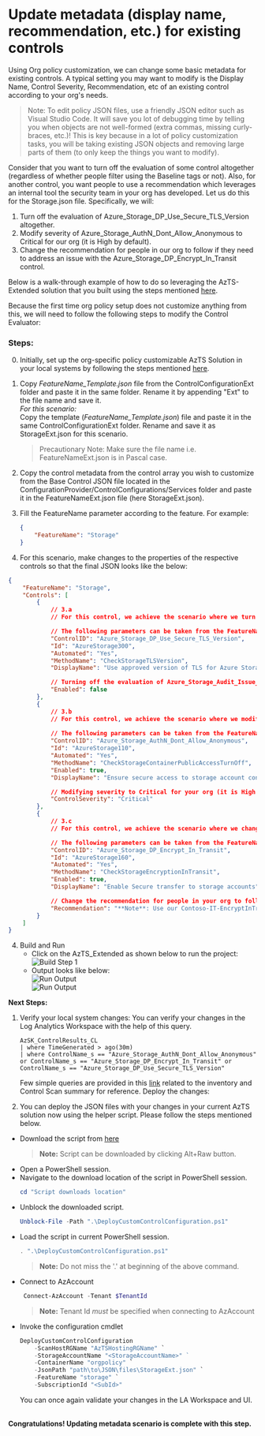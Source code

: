 # Update metadata (display name, recommendation, etc.) for existing controls

Using Org policy customization, we can change some basic metadata for existing controls. A typical setting you may want to modify is the Display Name, Control Severity, Recommendation, etc of an existing control according to your org's needs. 


> Note: To edit policy JSON files, use a friendly JSON editor such as Visual Studio Code. It will save you lot of debugging time by telling you when objects are not well-formed (extra commas, missing curly-braces, etc.)! This is key because in a lot of policy customization tasks, you will be taking existing JSON objects and removing large parts of them (to only keep the things you want to modify).

Consider that you want to turn off the evaluation of some control altogether (regardless of whether people filter using the Baseline tags or not). Also, for another control, you want people to use a recommendation which leverages an internal tool the security team in your org has developed. Let us do this for the Storage.json file. Specifically, we will:

1. Turn off the evaluation of Azure_Storage_DP_Use_Secure_TLS_Version altogether.
2. Modify severity of Azure_Storage_AuthN_Dont_Allow_Anonymous to Critical for our org (it is High by default).
3. Change the recommendation for people in our org to follow if they need to address an issue with the Azure_Storage_DP_Encrypt_In_Transit control.

Below is a walk-through example of how to do so leveraging the AzTS-Extended solution that you built using the steps mentioned [here](./SettingUpSolution.md).

Because the first time org policy setup does not customize anything from this, we will need to follow the following steps to modify the Control Evaluator:

### Steps:
0.  Initially, set up the org-specific policy customizable AzTS Solution in your local systems by following the steps mentioned [here](./SettingUpSolution.md).
1. Copy _FeatureName_Template.json_ file from the ControlConfigurationExt folder and paste it in the same folder. Rename it by appending "Ext" to the file name and save it.
<br>    *For this scenario:* 
<br>    Copy the template (_FeatureName_Template.json_) file and paste it in the same ControlConfigurationExt folder. Rename and save it as StorageExt.json for this scenario. 

    > Precautionary Note: Make sure the file name i.e. FeatureNameExt.json is in Pascal case. 

2. Copy the control metadata from the control array you wish to customize from the Base Control JSON file located in the ConfigurationProvider/ControlConfigurations/Services folder and paste it in the FeatureNameExt.json file (here StorageExt.json). 
3. Fill the FeatureName parameter according to the feature. For example:
    ``` JSON
    {
        "FeatureName": "Storage"
    }
    ```
<!-- 2.  Keep only the controls in the control array which you wish to customize. Remove the remaining control instances from the feature file. -->
4.  For this scenario, make changes to the properties of the respective controls so that the final JSON looks like the below:
``` JSON
{
    "FeatureName": "Storage",
    "Controls": [
        {
            // 3.a
            // For this control, we achieve the scenario where we turn off the evaluation of the control altoghether.

            // The following parameters can be taken from the FeatureName.json directly as there will no change in them for the scope of this scenario. 
            "ControlID": "Azure_Storage_DP_Use_Secure_TLS_Version",
            "Id": "AzureStorage300",
            "Automated": "Yes",
            "MethodName": "CheckStorageTLSVersion",
            "DisplayName": "Use approved version of TLS for Azure Storage",

            // Turning off the evaluation of Azure_Storage_Audit_Issue_Alert_AuthN_Req altogether
            "Enabled": false
        },
        {
            // 3.b
            // For this control, we achieve the scenario where we modify severity of the control to Critical for our org (it is High by default).
            
            // The following parameters can be taken from the FeatureName.json directly as there will no change in them for the scope of this scenario. 
            "ControlID": "Azure_Storage_AuthN_Dont_Allow_Anonymous",
            "Id": "AzureStorage110",
            "Automated": "Yes",
            "MethodName": "CheckStorageContainerPublicAccessTurnOff",
            "Enabled": true,
            "DisplayName": "Ensure secure access to storage account containers.",

            // Modifying severity to Critical for your org (it is High by default)
            "ControlSeverity": "Critical"
        },
        {
            // 3.c
            // For this control, we achieve the scenario where we change the recommendation according to needs of the org.

            // The following parameters can be taken from the FeatureName.json directly as there will no change in them for the scope of this scenario. 
            "ControlID": "Azure_Storage_DP_Encrypt_In_Transit",
            "Id": "AzureStorage160",
            "Automated": "Yes",
            "MethodName": "CheckStorageEncryptionInTransit",
            "Enabled": true,
            "DisplayName": "Enable Secure transfer to storage accounts",

            // Change the recommendation for people in your org to follow which leverages an internal tool the security team in your org has developed
            "Recommendation": "**Note**: Use our Contoso-IT-EncryptInTransit.ps1 tool for this!"
        }
    ]
}
```

4. Build and Run
   - Click on the AzTS_Extended as shown below to run the project: <br />
      ![Build Step 1](../../Images/06_OrgPolicy_Setup_BuildStep.png)<br/>
   - Output looks like below:<br/>
      ![Run Output](../../Images/06_OrgPolicy_Setup_RunStep1.png)<br />
      ![Run Output](../../Images/06_OrgPolicy_Setup_RunStep2.png)
   

<b>Next Steps:</b>

1. Verify your local system changes:
 You can verify your changes in the Log Analytics Workspace with the help of this query.
    ``` kusto
    AzSK_ControlResults_CL
    | where TimeGenerated > ago(30m)
    | where ControlName_s == "Azure_Storage_AuthN_Dont_Allow_Anonymous" or ControlName_s == "Azure_Storage_DP_Encrypt_In_Transit" or ControlName_s == "Azure_Storage_DP_Use_Secure_TLS_Version" 
    ```
    Few simple queries are provided in this [link](https://github.com/azsk/AzTS-docs/tree/main/01-Setup%20and%20getting%20started#4-log-analytics-visualization) related to the inventory and Control Scan summary for reference.   Deploy the changes:

2. You can deploy the JSON files with your changes in your current AzTS solution now using the helper script. 
Please follow the steps mentioned below.

- Download the script from [here](./Scripts/DeployCustomControlConfiguration.ps1)
  > **Note:** Script can be downloaded by clicking Alt+Raw button.
- Open a PowerShell session.
- Navigate to the download location of the script in PowerShell session.
    ```Powershell
   cd "Script downloads location"
    ```
- Unblock the downloaded script.
    ```Powershell
   Unblock-File -Path ".\DeployCustomControlConfiguration.ps1"
    ```
- Load the script in current PowerShell session.
    ```Powershell
    . ".\DeployCustomControlConfiguration.ps1"
    ```
    > **Note:** Do not miss the '.' at beginning of the above command.
- Connect to AzAccount
    ```Powershell
     Connect-AzAccount -Tenant $TenantId
    ```
    > **Note:** Tenant Id *must* be specified when connecting to AzAccount
- Invoke the configuration cmdlet
    ```Powershell
    DeployCustomControlConfiguration 
        -ScanHostRGName "AzTSHostingRGName" `
        -StorageAccountName "<StorageAccountName>" ` 
        -ContainerName "orgpolicy" `
        -JsonPath "path\to\JSON\files\StorageExt.json" `
        -FeatureName "storage" `
        -SubscriptionId "<SubId>"
    ```
    You can once again validate your changes in the LA Workspace and UI. 

<br><b>Congratulations! Updating metadata scenario is complete with this step.</b>
